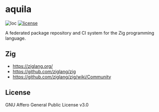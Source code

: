 # aquila
![loc](https://sloc.xyz/github/nektro/aquila)
[![license](https://img.shields.io/github/license/nektro/aquila.svg)](https://github.com/nektro/aquila/blob/master/LICENSE)

A federated package repository and CI system for the Zig programming language.

## Zig
- https://ziglang.org/
- https://github.com/ziglang/zig
- https://github.com/ziglang/zig/wiki/Community

## License
GNU Affero General Public License v3.0
